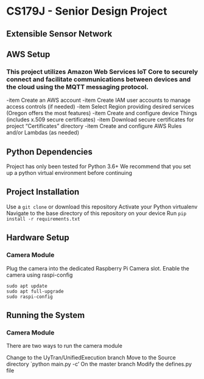 # CS179J - Senior Design Project

## Extensible Sensor Network

## AWS Setup
### This project utilizes Amazon Web Services IoT Core to securely connect and facilitate communications between devices and the cloud using the MQTT messaging protocol.

-item Create an AWS account
-item Create IAM user accounts to manage access controls (if needed)
-item Select Region providing desired services (Oregon offers the most features)
-item Create and configure device Things (includes x.509 secure certificates)
-item Download secure certificates for project “Certificates” directory
-item Create and configure AWS Rules and/or Lambdas (as needed)


## Python Dependencies
Project has only been tested for Python 3.6+
We recommend that you set up a python virtual environment before continuing

## Project Installation
Use a `git clone` or download this repository
Activate your Python virtualenv
Navigate to the base directory of this repository on your device
Run `pip install -r requirements.txt`

## Hardware Setup

### Camera Module
Plug the camera into the dedicated Raspberry Pi Camera slot.
Enable the camera using raspi-config
```
sudo apt update
sudo apt full-upgrade
sudo raspi-config
```

## Running the System

### Camera Module
There are two ways to run the camera module


Change to the UyTran/UnifiedExecution branch
Move to the Source directory
`python main.py -c’
On the master branch
Modify the defines.py file 

